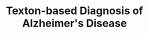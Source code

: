 ---
id:             2013-textons
title:          "Texton-based Diagnosis of Alzheimer's Disease"
authors:        <b>Pedro Morgado</b>, Margarida Silveira and Durval C Costa
venue:          IEEE Int. Workshop on Machine Learning for Signal Processing (MLSP), Southampton, UK, 2013.
year:           "2013"
thumbnail:      assets/publications/2013-textons/thumbnail.png
links:
    pdf:        assets/publications/2013-textons/paper.pdf
    bibtex:     assets/publications/2013-textons/ref.txt
    poster:     assets/publications/2013-textons/poster.pdf
---